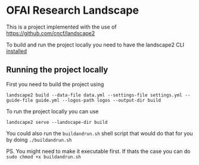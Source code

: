 # OFAI Research Landscape

This is a project implemented with the use of https://github.com/cncf/landscape2

To build and run the project locally you need to have the landscape2 CLI [installed](https://github.com/cncf/landscape2?tab=readme-ov-file#installation)

## Running the project locally
First you need to build the project using
```
landscape2 build --data-file data.yml --settings-file settings.yml --guide-file guide.yml --logos-path logos --output-dir build

```

To run the project locally you can use 
```
landscape2 serve --landscape-dir build
```

You could also run the `buildandrun.sh` shell script that would do that for you by doing `./buildandrun.sh`

PS. You might need to make it executable first. If thats the case you can do `sudo chmod +x buildandrun.sh` 